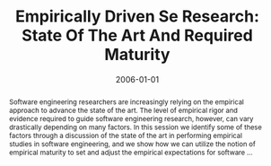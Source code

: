 ---
title: "Empirically Driven Se Research: State Of The Art And Required Maturity"
abstract: "Software engineering researchers are increasingly relying on the empirical approach to advance the state of the art. The level of empirical rigor and evidence required to guide software engineering research, however, can vary drastically depending on many factors. In this session we identify some of these factors through a discussion of the state of the art in performing empirical studies in software engineering, and we show how we can utilize the notion of empirical maturity to set and adjust the empirical expectations for software …"
date: 2006-01-01
venue: "28th International Conference on Software Engineering (ICSE 2006), Shanghai, China, May 20-28, 2006"
paperurl: https://www.computer.org/csdl/proceedings-article/icse/2006/28320032/12OmNyY4rtB
authors: "Victor R. Basili and Sebastian G. Elbaum"
awards: ""
---